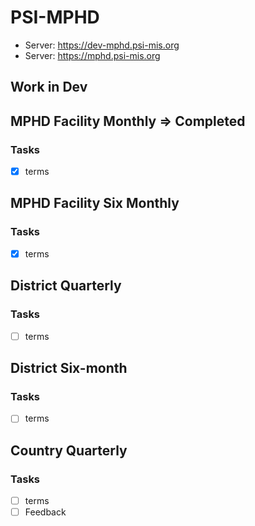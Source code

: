 # PSI-MPHD
* Server: https://dev-mphd.psi-mis.org
* Server: https://mphd.psi-mis.org

## Work in Dev

## MPHD Facility Monthly => Completed

### Tasks

- [x] terms

## MPHD Facility Six Monthly

### Tasks

- [x] terms

## District Quarterly

### Tasks

- [ ] terms

## District Six-month

### Tasks

- [ ] terms

## Country Quarterly

### Tasks

- [ ] terms
- [ ] Feedback
